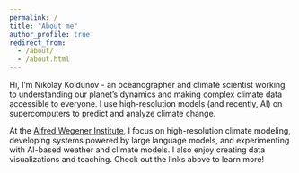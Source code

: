 ```yaml
---
permalink: /
title: "About me"
author_profile: true
redirect_from: 
  - /about/
  - /about.html
---
```


Hi, I’m Nikolay Koldunov - an oceanographer and climate scientist working to understanding our planet’s dynamics and making complex climate data accessible to everyone. I use high-resolution models (and recently, AI) on supercomputers to predict and analyze climate change. 

At the [Alfred Wegener Institute](https://www.awi.de/), I focus on high-resolution climate modeling, developing systems powered by large language models, and experimenting with AI-based weather and climate models. I also enjoy creating data visualizations and teaching. Check out the links above to learn more!